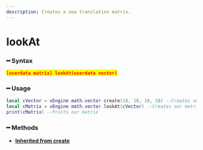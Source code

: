 ```yaml
---
description: Creates a new translation matrix.
---
```


# lookAt

### ━ Syntax

<mark style="color:red;">**`[userdata matrix] lookAt(userdata vector)`**</mark>

### ━ Usage

```lua
local cVector = vEngine.math.vector.create(10, 10, 10, 10) --Creates our vector
local cMatrix = vEngine.math.vector.lookAt(cVector) --Creates our matrix
print(cMatrix) --Prints our matrix
```

### **━ Methods**

* [**Inherited from create**](create.md)